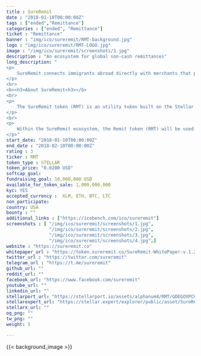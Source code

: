 ```yaml
---
title : SureRemit
date : "2018-01-10T00:00:00Z"
tags : ["ended","Remittance"]
categories : ["ended", "Remittance"]
ticket : "Remittance"
banner : "img/ico/sureremit/RMT-background.jpg"
logo : "img/ico/sureremit/RMT-LOGO.jpg"
image : "/img/ico/sureremit/screenshots/1.jpg"
description : "An ecosystem for global non-cash remittances"
long_description: "
<p>
	SureRemit connects immigrants abroad directly with merchants that provide the services needed by their loved ones back home. With Remit tokens, immigrants all over the world can access digital shopping vouchers that can be spent by loved ones on goods and services at accepting merchants wherever they are. They can also pay for hundreds of utility bills and mobile airtime credits directly from the SureRemit application.
</p>
<br>
<b><h3>About SureRemit<h3></b>
<br>
<p>
	The SureRemit token (RMT) is an utility token built on the Stellar Network, designed to be used by immigrants and customers within the SureRemit platform. Following this standard, SureRemit tokens are easily transferable between users and can be supported by wallets and exchanges that already support Stellar lumens.
</p>
<br>
<p>
	Within the SureRemit ecosystem, the Remit token (RMT) will be used internally to access vouchers and pay bills for targeted remittances. Immigrants and customers in general will be able to select the country they want to send value, search for the right merchant in a category and create an order for a voucher to be delivered to the recipient via SMS or Email, and pay in RMT token. Once the order is received, the token will be frozen until the voucher is sent from the SureRemit system. When that happens, the token is transferred to SureRemit. In the future, we hope to activate the direct acceptance of RMT tokens by the ecosystem partners, which they can in turn convert to Fiat, this will make token transfer happen directly to merchant’s balance.
</p>"
start_date: "2018-01-10T00:00:00Z"
end_date : "2018-02-10T00:00:00Z"
rating : 3
ticker : RMT
token_type : STELLAR
token_price: "0.0200 USD"
softcap_goal: 
fundraising_goal: 10,000,000 USD
available_for_token_sale: 1,000,000,000
kyc: YES 
accepted_currency :  XLM, ETH, BTC, LTC
non_participate: 
country: USA
bounty : ""
additional_links : ["https://icobench.com/ico/sureremit"]
screenshots : [ "/img/ico/sureremit/screenshots/1.jpg",
                "/img/ico/sureremit/screenshots/2.jpg",
                "/img/ico/sureremit/screenshots/3.jpg",
                "/img/ico/sureremit/screenshots/4.jpg",]
website : "https://sureremit.co"
whitepaper_url : "https://token.sureremit.co/SureRemit-WhitePaper-v.1.21.pdf"
twitter_url : "https://twitter.com/sureremit"
telegram_url : "https://t.me/sureremit"
github_url: ""
reddit_url: ""
facebook_url: "https://www.facebook.com/sureremit"
youtube_url: ""
linkedin_url: ""
stellarport_url: "https://stellarport.io/assets/alphanum4/RMT/GDEGOXPCHXWFYY234D2YZSPEJ24BX42ESJNVHY5H7TWWQSYRN5ZKZE3N"
stellarexpert_url: "https://stellar.expert/explorer/public/asset/SureRemit-GBVAHIEVCRRYUDBXECTE5N5VTMSXNOVPCIGFJKAVCH6WB6NYN2ONHXP2"
stellarx_url: ""
og_png: ""
tw_png: ""
weight: 5

---
```



{{< background_image >}}
